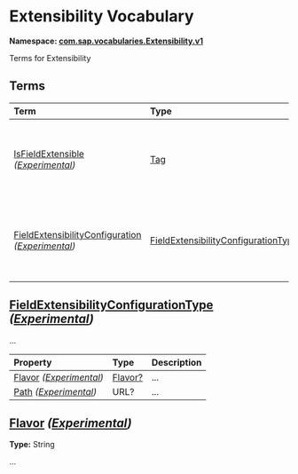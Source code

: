 # Extensibility Vocabulary
**Namespace: [com.sap.vocabularies.Extensibility.v1](Extensibility.xml)**

Terms for Extensibility


## Terms

Term|Type|Description
:---|:---|:----------
[IsFieldExtensible](./Extensibility.xml#L36:~:text=<Term%20Name="-,IsFieldExtensible,-") *([Experimental](Common.md#Experimental))*|[Tag](https://github.com/oasis-tcs/odata-vocabularies/blob/main/vocabularies/Org.OData.Core.V1.md#Tag)|<a name="IsFieldExtensible"></a>The annotated entity type allows adding extension fields
[FieldExtensibilityConfiguration](./Extensibility.xml#L41:~:text=<Term%20Name="-,FieldExtensibilityConfiguration,-") *([Experimental](Common.md#Experimental))*|[FieldExtensibilityConfigurationType?](#FieldExtensibilityConfigurationType)|<a name="FieldExtensibilityConfiguration"></a>The annotated entity type allows adding extension fields

## <a name="FieldExtensibilityConfigurationType"></a>[FieldExtensibilityConfigurationType](./Extensibility.xml#L46:~:text=<ComplexType%20Name="-,FieldExtensibilityConfigurationType,-") *([Experimental](Common.md#Experimental))*
...

Property|Type|Description
:-------|:---|:----------
[Flavor](./Extensibility.xml#L49:~:text=<ComplexType%20Name="-,FieldExtensibilityConfigurationType,-") *([Experimental](Common.md#Experimental))*|[Flavor?](#Flavor)|...
[Path](./Extensibility.xml#L53:~:text=<ComplexType%20Name="-,FieldExtensibilityConfigurationType,-") *([Experimental](Common.md#Experimental))*|URL?|...

## <a name="Flavor"></a>[Flavor](./Extensibility.xml#L60:~:text=<TypeDefinition%20Name="-,Flavor,-") *([Experimental](Common.md#Experimental))*
**Type:** String

...
